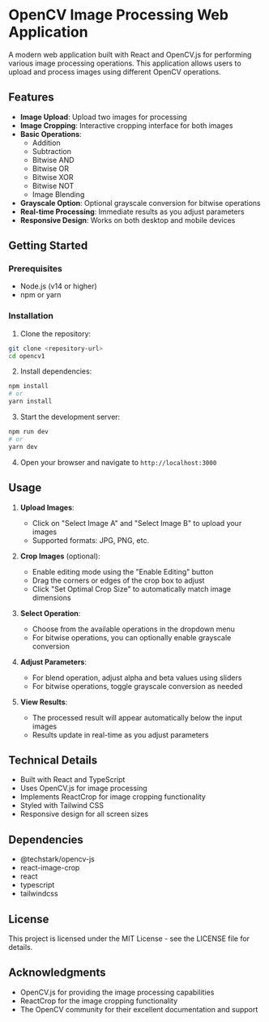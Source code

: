 # OpenCV Image Processing Web Application

A modern web application built with React and OpenCV.js for performing various image processing operations. This application allows users to upload and process images using different OpenCV operations.

## Features

- **Image Upload**: Upload two images for processing
- **Image Cropping**: Interactive cropping interface for both images
- **Basic Operations**:
  - Addition
  - Subtraction
  - Bitwise AND
  - Bitwise OR
  - Bitwise XOR
  - Bitwise NOT
  - Image Blending
- **Grayscale Option**: Optional grayscale conversion for bitwise operations
- **Real-time Processing**: Immediate results as you adjust parameters
- **Responsive Design**: Works on both desktop and mobile devices

## Getting Started

### Prerequisites

- Node.js (v14 or higher)
- npm or yarn

### Installation

1. Clone the repository:
```bash
git clone <repository-url>
cd opencv1
```

2. Install dependencies:
```bash
npm install
# or
yarn install
```

3. Start the development server:
```bash
npm run dev
# or
yarn dev
```

4. Open your browser and navigate to `http://localhost:3000`

## Usage

1. **Upload Images**:
   - Click on "Select Image A" and "Select Image B" to upload your images
   - Supported formats: JPG, PNG, etc.

2. **Crop Images** (optional):
   - Enable editing mode using the "Enable Editing" button
   - Drag the corners or edges of the crop box to adjust
   - Click "Set Optimal Crop Size" to automatically match image dimensions

3. **Select Operation**:
   - Choose from the available operations in the dropdown menu
   - For bitwise operations, you can optionally enable grayscale conversion

4. **Adjust Parameters**:
   - For blend operation, adjust alpha and beta values using sliders
   - For bitwise operations, toggle grayscale conversion as needed

5. **View Results**:
   - The processed result will appear automatically below the input images
   - Results update in real-time as you adjust parameters

## Technical Details

- Built with React and TypeScript
- Uses OpenCV.js for image processing
- Implements ReactCrop for image cropping functionality
- Styled with Tailwind CSS
- Responsive design for all screen sizes

## Dependencies

- @techstark/opencv-js
- react-image-crop
- react
- typescript
- tailwindcss

## License

This project is licensed under the MIT License - see the LICENSE file for details.

## Acknowledgments

- OpenCV.js for providing the image processing capabilities
- ReactCrop for the image cropping functionality
- The OpenCV community for their excellent documentation and support
